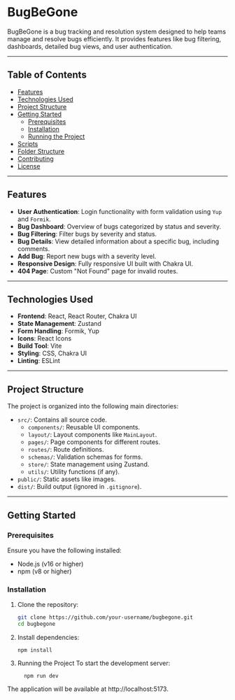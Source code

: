 # BugBeGone

BugBeGone is a bug tracking and resolution system designed to help teams manage and resolve bugs efficiently. It provides features like bug filtering, dashboards, detailed bug views, and user authentication.

---

## Table of Contents

- [Features](#features)
- [Technologies Used](#technologies-used)
- [Project Structure](#project-structure)
- [Getting Started](#getting-started)
  - [Prerequisites](#prerequisites)
  - [Installation](#installation)
  - [Running the Project](#running-the-project)
- [Scripts](#scripts)
- [Folder Structure](#folder-structure)
- [Contributing](#contributing)
- [License](#license)

---

## Features

- **User Authentication**: Login functionality with form validation using `Yup` and `Formik`.
- **Bug Dashboard**: Overview of bugs categorized by status and severity.
- **Bug Filtering**: Filter bugs by severity and status.
- **Bug Details**: View detailed information about a specific bug, including comments.
- **Add Bug**: Report new bugs with a severity level.
- **Responsive Design**: Fully responsive UI built with Chakra UI.
- **404 Page**: Custom "Not Found" page for invalid routes.

---

## Technologies Used

- **Frontend**: React, React Router, Chakra UI
- **State Management**: Zustand
- **Form Handling**: Formik, Yup
- **Icons**: React Icons
- **Build Tool**: Vite
- **Styling**: CSS, Chakra UI
- **Linting**: ESLint

---

## Project Structure

The project is organized into the following main directories:

- `src/`: Contains all source code.
  - `components/`: Reusable UI components.
  - `layout/`: Layout components like `MainLayout`.
  - `pages/`: Page components for different routes.
  - `routes/`: Route definitions.
  - `schemas/`: Validation schemas for forms.
  - `store/`: State management using Zustand.
  - `utils/`: Utility functions (if any).
- `public/`: Static assets like images.
- `dist/`: Build output (ignored in `.gitignore`).

---

## Getting Started

### Prerequisites

Ensure you have the following installed:

- Node.js (v16 or higher)
- npm (v8 or higher)

### Installation

1. Clone the repository:
   ```bash
   git clone https://github.com/your-username/bugbegone.git
   cd bugbegone
   ```

2. Install dependencies:
    ```
    npm install
    ```

3. Running the Project
   To start the development server:
   ``` 
     npm run dev
   ```


The application will be available at
    http://localhost:5173.


